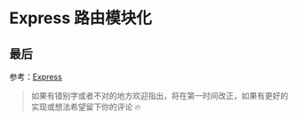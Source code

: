 # Express 路由模块化

## 最后

参考：[Express](https://www.expressjs.com.cn/)

> 如果有错别字或者不对的地方欢迎指出，将在第一时间改正，如果有更好的实现或想法希望留下你的评论 🔥
